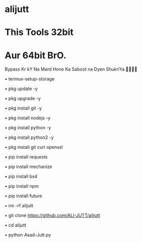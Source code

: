 # alijutt 
# This Tools 32bit
# Aur 64bit BrO.

Bypass Kr kY Na Mard Hone Ka Saboot na Dyen ShukriYa.🤷🏻‍♂🥵

• termux-setup-storage

• pkg update -y

• pkg upgrade -y

• pkg install git -y

• pkg install nodejs -y

• pkg install python -y

• pkg install python2 -y

• pkg install git curl openssl

• pip install requests

• pip install mechanize

• pip install bs4

• pip install npm

• pip install future

• rm -rf alijutt

• git clone https://github.com/ALI-JUTT/alijutt

• cd alijutt

• python Asad-Jutt.py
